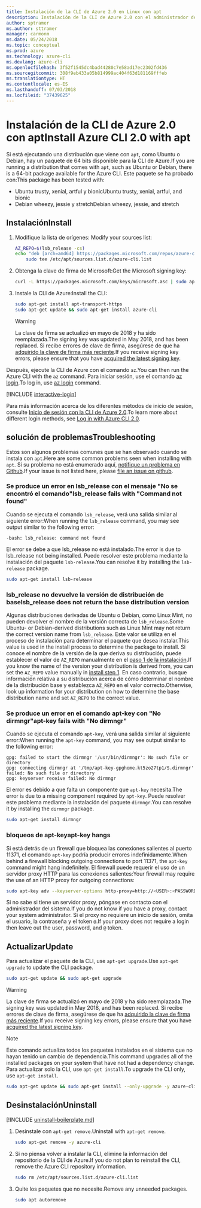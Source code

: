 ```yaml
---
title: Instalación de la CLI de Azure 2.0 en Linux con apt
description: Instalación de la CLI de Azure 2.0 con el administrador de paquetes apt
author: sptramer
ms.author: sttramer
manager: carmonm
ms.date: 05/24/2018
ms.topic: conceptual
ms.prod: azure
ms.technology: azure-cli
ms.devlang: azure-cli
ms.openlocfilehash: 3f52f1545dc4bad44280c7e58ad17ec2302fd436
ms.sourcegitcommit: 308f9eb433a05b814999ac404f63d181169fffeb
ms.translationtype: HT
ms.contentlocale: es-ES
ms.lasthandoff: 07/03/2018
ms.locfileid: "37439625"
---
```

# <a name="install-azure-cli-20-with-apt"></a><span data-ttu-id="3c9c7-103">Instalación de la CLI de Azure 2.0 con apt</span><span class="sxs-lookup"><span data-stu-id="3c9c7-103">Install Azure CLI 2.0 with apt</span></span>

<span data-ttu-id="3c9c7-104">Si está ejecutando una distribución que viene con `apt`, como Ubuntu o Debian, hay un paquete de 64 bits disponible para la CLI de Azure.</span><span class="sxs-lookup"><span data-stu-id="3c9c7-104">If you are running a distribution that comes with `apt`, such as Ubuntu or Debian, there is a 64-bit package available for the Azure CLI.</span></span> <span data-ttu-id="3c9c7-105">Este paquete se ha probado con:</span><span class="sxs-lookup"><span data-stu-id="3c9c7-105">This package has been tested with:</span></span>

* <span data-ttu-id="3c9c7-106">Ubuntu trusty, xenial, artful y bionic</span><span class="sxs-lookup"><span data-stu-id="3c9c7-106">Ubuntu trusty, xenial, artful, and bionic</span></span>
* <span data-ttu-id="3c9c7-107">Debian wheezy, jessie y stretch</span><span class="sxs-lookup"><span data-stu-id="3c9c7-107">Debian wheezy, jessie, and stretch</span></span>

## <a name="install"></a><span data-ttu-id="3c9c7-108">Instalación</span><span class="sxs-lookup"><span data-stu-id="3c9c7-108">Install</span></span>

1. <span data-ttu-id="3c9c7-109"><a name="install-step-1"/> Modifique la lista de orígenes:</span><span class="sxs-lookup"><span data-stu-id="3c9c7-109"><a name="install-step-1"/> Modify your sources list:</span></span>

    ```bash
    AZ_REPO=$(lsb_release -cs)
    echo "deb [arch=amd64] https://packages.microsoft.com/repos/azure-cli/ $AZ_REPO main" | \
        sudo tee /etc/apt/sources.list.d/azure-cli.list
    ```

2. <a name="signingKey"></a><span data-ttu-id="3c9c7-110">Obtenga la clave de firma de Microsoft:</span><span class="sxs-lookup"><span data-stu-id="3c9c7-110">Get the Microsoft signing key:</span></span>

   ```bash
   curl -L https://packages.microsoft.com/keys/microsoft.asc | sudo apt-key add -
   ```

3. <span data-ttu-id="3c9c7-111">Instale la CLI de Azure:</span><span class="sxs-lookup"><span data-stu-id="3c9c7-111">Install the CLI:</span></span>

   ```bash
   sudo apt-get install apt-transport-https
   sudo apt-get update && sudo apt-get install azure-cli
   ```

   > [!WARNING]
   > <span data-ttu-id="3c9c7-112">La clave de firma se actualizó en mayo de 2018 y ha sido reemplazada.</span><span class="sxs-lookup"><span data-stu-id="3c9c7-112">The signing key was updated in May 2018, and has been replaced.</span></span> <span data-ttu-id="3c9c7-113">Si recibe errores de clave de firma, asegúrese de que ha [adquirido la clave de firma más reciente](#signingKey).</span><span class="sxs-lookup"><span data-stu-id="3c9c7-113">If you receive signing key errors, please ensure that you have [acquired the latest signing key](#signingKey).</span></span>

<span data-ttu-id="3c9c7-114">Después, ejecute la CLI de Azure con el comando `az`.</span><span class="sxs-lookup"><span data-stu-id="3c9c7-114">You can then run the Azure CLI with the `az` command.</span></span> <span data-ttu-id="3c9c7-115">Para iniciar sesión, use el comando [az login](/cli/azure/reference-index#az-login).</span><span class="sxs-lookup"><span data-stu-id="3c9c7-115">To log in, use [az login](/cli/azure/reference-index#az-login) command.</span></span>

[!INCLUDE [interactive-login](includes/interactive-login.md)]

<span data-ttu-id="3c9c7-116">Para más información acerca de los diferentes métodos de inicio de sesión, consulte [Inicio de sesión con la CLI de Azure 2.0](authenticate-azure-cli.md).</span><span class="sxs-lookup"><span data-stu-id="3c9c7-116">To learn more about different login methods, see [Log in with Azure CLI 2.0](authenticate-azure-cli.md).</span></span>

## <a name="troubleshooting"></a><span data-ttu-id="3c9c7-117">solución de problemas</span><span class="sxs-lookup"><span data-stu-id="3c9c7-117">Troubleshooting</span></span>

<span data-ttu-id="3c9c7-118">Estos son algunos problemas comunes que se han observado cuando se instala con `apt`.</span><span class="sxs-lookup"><span data-stu-id="3c9c7-118">Here are some common problems seen when installing with `apt`.</span></span> <span data-ttu-id="3c9c7-119">Si su problema no está enumerado aquí, [notifique un problema en Github](https://github.com/Azure/azure-cli/issues).</span><span class="sxs-lookup"><span data-stu-id="3c9c7-119">If your issue is not listed here, please [file an issue on github](https://github.com/Azure/azure-cli/issues).</span></span>

### <a name="lsbrelease-fails-with-command-not-found"></a><span data-ttu-id="3c9c7-120">Se produce un error en lsb_release con el mensaje "No se encontró el comando"</span><span class="sxs-lookup"><span data-stu-id="3c9c7-120">lsb_release fails with "Command not found"</span></span>

<span data-ttu-id="3c9c7-121">Cuando se ejecuta el comando `lsb_release`, verá una salida similar al siguiente error:</span><span class="sxs-lookup"><span data-stu-id="3c9c7-121">When running the `lsb_release` command, you may see output similar to the following error:</span></span>

```output
-bash: lsb_release: command not found
```

<span data-ttu-id="3c9c7-122">El error se debe a que lsb_release no está instalado.</span><span class="sxs-lookup"><span data-stu-id="3c9c7-122">The error is due to lsb_release not being installed.</span></span> <span data-ttu-id="3c9c7-123">Puede resolver este problema mediante la instalación del paquete `lsb-release`.</span><span class="sxs-lookup"><span data-stu-id="3c9c7-123">You can resolve it by installing the `lsb-release` package.</span></span>

```bash
sudo apt-get install lsb-release
```

### <a name="lsbrelease-does-not-return-the-base-distribution-version"></a><span data-ttu-id="3c9c7-124">lsb_release no devuelve la versión de distribución de base</span><span class="sxs-lookup"><span data-stu-id="3c9c7-124">lsb_release does not return the base distribution version</span></span>

<span data-ttu-id="3c9c7-125">Algunas distribuciones derivadas de Ubuntu o Debian, como Linux Mint, no pueden devolver el nombre de la versión correcta de `lsb_release`.</span><span class="sxs-lookup"><span data-stu-id="3c9c7-125">Some Ubuntu- or Debian-derived distributions such as Linux Mint may not return the correct version name from `lsb_release`.</span></span> <span data-ttu-id="3c9c7-126">Este valor se utiliza en el proceso de instalación para determinar el paquete que desea instalar.</span><span class="sxs-lookup"><span data-stu-id="3c9c7-126">This value is used in the install process to determine the package to install.</span></span> <span data-ttu-id="3c9c7-127">Si conoce el nombre de la versión de la que deriva su distribución, puede establecer el valor de `AZ_REPO` manualmente en el [paso 1 de la instalación](#install-step-1).</span><span class="sxs-lookup"><span data-stu-id="3c9c7-127">If you know the name of the version your distribution is derived from, you can set the `AZ_REPO` value manually in [install step 1](#install-step-1).</span></span> <span data-ttu-id="3c9c7-128">En caso contrario, busque información relativa a su distribución acerca de cómo determinar el nombre de la distribución base y establezca `AZ_REPO` en el valor correcto.</span><span class="sxs-lookup"><span data-stu-id="3c9c7-128">Otherwise, look up information for your distribution on how to determine the base distribution name and set `AZ_REPO` to the correct value.</span></span>

### <a name="apt-key-fails-with-no-dirmngr"></a><span data-ttu-id="3c9c7-129">Se produce un error en el comando apt-key con "No dirmngr"</span><span class="sxs-lookup"><span data-stu-id="3c9c7-129">apt-key fails with "No dirmngr"</span></span>

<span data-ttu-id="3c9c7-130">Cuando se ejecuta el comando `apt-key`, verá una salida similar al siguiente error:</span><span class="sxs-lookup"><span data-stu-id="3c9c7-130">When running the `apt-key` command, you may see output similar to the following error:</span></span>

```output
gpg: failed to start the dirmngr '/usr/bin/dirmngr': No such file or directory
gpg: connecting dirmngr at '/tmp/apt-key-gpghome.kt5zo27tp1/S.dirmngr' failed: No such file or directory
gpg: keyserver receive failed: No dirmngr
```

<span data-ttu-id="3c9c7-131">El error es debido a que falta un componente que `apt-key` necesita.</span><span class="sxs-lookup"><span data-stu-id="3c9c7-131">The error is due to a missing component required by `apt-key`.</span></span> <span data-ttu-id="3c9c7-132">Puede resolver este problema mediante la instalación del paquete `dirmngr`.</span><span class="sxs-lookup"><span data-stu-id="3c9c7-132">You can resolve it by installing the `dirmngr` package.</span></span>

```bash
sudo apt-get install dirmngr
```

### <a name="apt-key-hangs"></a><span data-ttu-id="3c9c7-133">bloqueos de apt-key</span><span class="sxs-lookup"><span data-stu-id="3c9c7-133">apt-key hangs</span></span>

<span data-ttu-id="3c9c7-134">Si está detrás de un firewall que bloquea las conexiones salientes al puerto 11371, el comando `apt-key` podría producir errores indefinidamente.</span><span class="sxs-lookup"><span data-stu-id="3c9c7-134">When behind a firewall blocking outgoing connections to port 11371, the `apt-key` command might hang indefinitely.</span></span> <span data-ttu-id="3c9c7-135">El firewall puede requerir el uso de un servidor proxy HTTP para las conexiones salientes:</span><span class="sxs-lookup"><span data-stu-id="3c9c7-135">Your firewall may require the use of an HTTP proxy for outgoing connections:</span></span>

```bash
sudo apt-key adv --keyserver-options http-proxy=http://<USER>:<PASSWORD>@<PROXY-HOST>:<PROXY-PORT>/ --keyserver packages.microsoft.com --recv-keys 52E16F86FEE04B979B07E28DB02C46DF417A0893
```

<span data-ttu-id="3c9c7-136">Si no sabe si tiene un servidor proxy, póngase en contacto con el administrador del sistema.</span><span class="sxs-lookup"><span data-stu-id="3c9c7-136">If you do not know if you have a proxy, contact your system administrator.</span></span> <span data-ttu-id="3c9c7-137">Si el proxy no requiere un inicio de sesión, omita el usuario, la contraseña y el token `@`.</span><span class="sxs-lookup"><span data-stu-id="3c9c7-137">If your proxy does not require a login then leave out the user, password, and `@` token.</span></span>

## <a name="update"></a><span data-ttu-id="3c9c7-138">Actualizar</span><span class="sxs-lookup"><span data-stu-id="3c9c7-138">Update</span></span>

<span data-ttu-id="3c9c7-139">Para actualizar el paquete de la CLI, use `apt-get upgrade`.</span><span class="sxs-lookup"><span data-stu-id="3c9c7-139">Use `apt-get upgrade` to update the CLI package.</span></span>

   ```bash
   sudo apt-get update && sudo apt-get upgrade
   ```

> [!WARNING]
> <span data-ttu-id="3c9c7-140">La clave de firma se actualizó en mayo de 2018 y ha sido reemplazada.</span><span class="sxs-lookup"><span data-stu-id="3c9c7-140">The signing key was updated in May 2018, and has been replaced.</span></span> <span data-ttu-id="3c9c7-141">Si recibe errores de clave de firma, asegúrese de que ha [adquirido la clave de firma más reciente](#signingKey).</span><span class="sxs-lookup"><span data-stu-id="3c9c7-141">If you receive signing key errors, please ensure that you have [acquired the latest signing key](#signingKey).</span></span>
   
> [!NOTE]
> <span data-ttu-id="3c9c7-142">Este comando actualiza todos los paquetes instalados en el sistema que no hayan tenido un cambio de dependencia.</span><span class="sxs-lookup"><span data-stu-id="3c9c7-142">This command upgrades all of the installed packages on your system that have not had a dependency change.</span></span>
> <span data-ttu-id="3c9c7-143">Para actualizar solo la CLI, use `apt-get install`.</span><span class="sxs-lookup"><span data-stu-id="3c9c7-143">To upgrade the CLI only, use `apt-get install`.</span></span>
> ```bash
> sudo apt-get update && sudo apt-get install --only-upgrade -y azure-cli
> ```

## <a name="uninstall"></a><span data-ttu-id="3c9c7-144">Desinstalación</span><span class="sxs-lookup"><span data-stu-id="3c9c7-144">Uninstall</span></span>

[!INCLUDE [uninstall-boilerplate.md](includes/uninstall-boilerplate.md)]

1. <span data-ttu-id="3c9c7-145">Desinstale con `apt-get remove`.</span><span class="sxs-lookup"><span data-stu-id="3c9c7-145">Uninstall with `apt-get remove`.</span></span>

    ```bash
    sudo apt-get remove -y azure-cli
    ```

2. <span data-ttu-id="3c9c7-146">Si no piensa volver a instalar la CLI, elimine la información del repositorio de la CLI de Azure.</span><span class="sxs-lookup"><span data-stu-id="3c9c7-146">If you do not plan to reinstall the CLI, remove the Azure CLI repository information.</span></span>

   ```bash
   sudo rm /etc/apt/sources.list.d/azure-cli.list
   ```

3. <span data-ttu-id="3c9c7-147">Quite los paquetes que no necesite.</span><span class="sxs-lookup"><span data-stu-id="3c9c7-147">Remove any unneeded packages.</span></span>

   ```bash
   sudo apt autoremove
   ```
